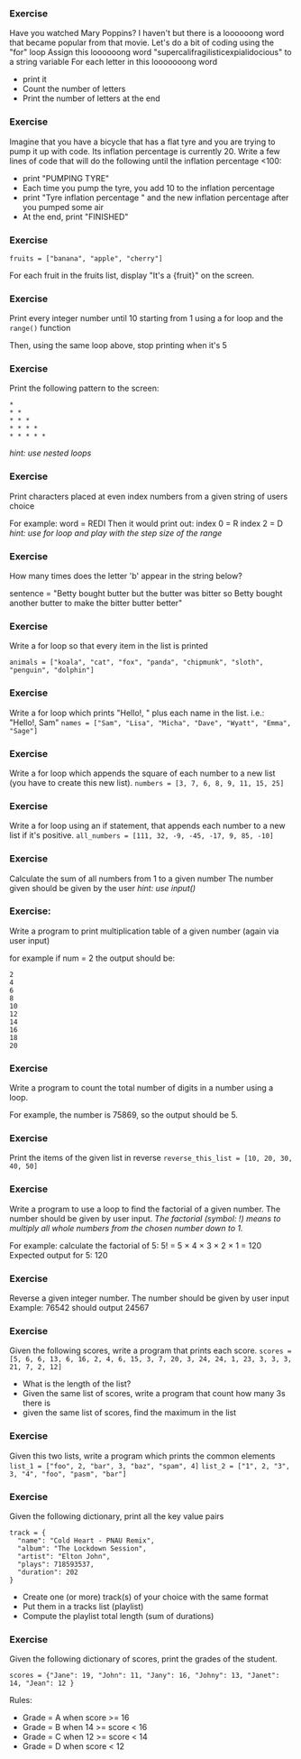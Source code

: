 ### Exercise
Have you watched Mary Poppins? I haven't but there is a loooooong word that became popular from that movie.
Let's do a bit of coding using the "for" loop
Assign this loooooong word "supercalifragilisticexpialidocious" to a string variable
For each letter in this looooooong word
- print it
- Count the number of letters
- Print the number of letters at the end

### Exercise
Imagine that you have a bicycle that has a flat tyre and you are trying to pump it up with code. Its inflation percentage is currently 20.
Write a few lines of code that will do the following until the inflation percentage <100:
- print "PUMPING TYRE"
- Each time you pump the tyre, you add 10 to the inflation percentage
- print "Tyre inflation percentage " and the new inflation percentage after you pumped some air
- At the end, print "FINISHED"

### Exercise

`fruits = ["banana", "apple", "cherry"]`

For each fruit in the fruits list, display "It's a {fruit}" on the screen.

### Exercise
Print every integer number until 10 starting from 1 using a for loop and the `range()` function

Then, using the same loop above, stop printing when it's 5

### Exercise

Print the following pattern to the screen:
```
*
* *
* * *
* * * *
* * * * *
```
_hint: use nested loops_

### Exercise
Print characters placed at even index numbers from a given string of users choice

For example: 
word = REDI
Then it would print out:
index 0 = R
index 2 = D
_hint: use for loop and play with the step size of the range_

### Exercise
How many times does the letter 'b' appear in the string below?

sentence = "Betty bought butter but the butter was bitter so Betty bought another butter to make the bitter butter better"

### Exercise
Write a for loop so that every item in the list is printed

`animals = ["koala", "cat", "fox", "panda", "chipmunk", "sloth", "penguin", "dolphin"]`

### Exercise
Write a for loop which prints "Hello!, " plus each name in the list. i.e.: "Hello!, Sam"
`names = ["Sam", "Lisa", "Micha", "Dave", "Wyatt", "Emma", "Sage"]`

### Exercise
Write a for loop which appends the square of each number to a new list (you have to create this new list).
`numbers = [3, 7, 6, 8, 9, 11, 15, 25]`

### Exercise
Write a for loop using an if statement, that appends each number to a new list if it's positive.
`all_numbers = [111, 32, -9, -45, -17, 9, 85, -10]`

### Exercise
Calculate the sum of all numbers from 1 to a given number 
The number given should be given by the user _hint: use input()_

### Exercise:
Write a program to print multiplication table of a given number (again via user input)

for example if num = 2
the output should be:
```
2
4
6
8
10
12
14
16
18
20
```

### Exercise
Write a program to count the total number of digits in a number using a loop.

For example, the number is 75869, so the output should be 5.

### Exercise
Print the items of the given list in reverse
`reverse_this_list = [10, 20, 30, 40, 50]`

### Exercise
Write a program to use a loop to find the factorial of a given number. The number should be given by user input.
_The factorial (symbol: !) means to multiply all whole numbers from the chosen number down to 1._

For example: calculate the factorial of 5: 
5! = 5 × 4 × 3 × 2 × 1 = 120
Expected output for 5: 120


### Exercise
Reverse a given integer number. The number should be given by user input
Example: 76542 should output 24567

### Exercise
Given the following scores, write a program that prints each score.
`scores = [5, 6, 6, 13, 6, 16, 2, 4, 6, 15, 3, 7, 20, 3, 24, 24, 1, 23, 3, 3, 3, 21, 7, 2, 12]`

- What is the length of the list?
- Given the same list of scores, write a program that count how many 3s there is
- given the same list of scores, find the maximum in the list

### Exercise
Given this two lists, write a program which prints the common elements
`list_1 = ["foo", 2, "bar", 3, "baz", "spam", 4]`
`list_2 = ["1", 2, "3", 3, "4", "foo", "pasm", "bar"]`

### Exercise
Given the following dictionary, print all the key value pairs
```
track = {
  "name": "Cold Heart - PNAU Remix",
  "album": "The Lockdown Session",
  "artist": "Elton John",
  "plays": 718593537,
  "duration": 202
}
```

- Create one (or more) track(s) of your choice with the same format
- Put them in a tracks list (playlist)
- Compute the playlist total length (sum of durations)


### Exercise
Given the following dictionary of scores, print the grades of the student.
```
scores = {"Jane": 19, "John": 11, "Jany": 16, "Johny": 13, "Janet": 14, "Jean": 12 }
```
Rules:
- Grade = A when score >= 16
- Grade = B when 14 >= score < 16
- Grade = C when 12 >= score < 14
- Grade = D when score < 12

